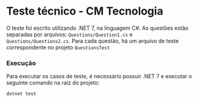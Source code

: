 # Teste técnico - CM Tecnologia

O teste foi escrito utilizando .NET 7, na linguagem C#. As questões estão separadas por arquivos: `Questions/Question1.cs` e `Questions/Questions2.cs`. Para cada questão, há um arquivo de teste correspondente no projeto `QuestionsTest`

### Execução
Para executar os casos de teste, é necessário possuir .NET 7 e executar o seguinte comando na raiz do projeto:

`dotnet test`
